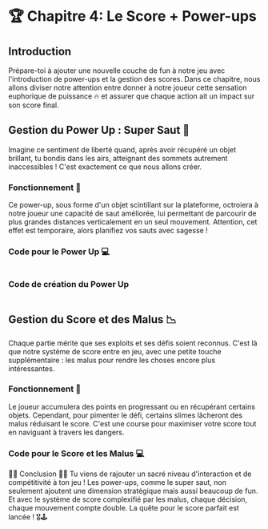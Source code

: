 # 🏆 Chapitre 4: Le Score + Power-ups
## Introduction
Prépare-toi à ajouter une nouvelle couche de fun à notre jeu avec l'introduction de power-ups et la gestion des scores. Dans ce chapitre, nous allons diviser notre attention entre donner à notre joueur cette sensation euphorique de puissance 🔥 et assurer que chaque action ait un impact sur son score final.


## Gestion du Power Up : Super Saut 🐰
Imagine ce sentiment de liberté quand, après avoir récupéré un objet brillant, tu bondis dans les airs, atteignant des sommets autrement inaccessibles ! C'est exactement ce que nous allons créer.

### Fonctionnement 🔧
Ce power-up, sous forme d'un objet scintillant sur la plateforme, octroiera à notre joueur une capacité de saut améliorée, lui permettant de parcourir de plus grandes distances verticalement en un seul mouvement. Attention, cet effet est temporaire, alors planifiez vos sauts avec sagesse !

### Code pour le Power Up 💻
![]()

### Code de création du Power Up

![]()

## Gestion du Score et des Malus 📉
Chaque partie mérite que ses exploits et ses défis soient reconnus. C'est là que notre système de score entre en jeu, avec une petite touche supplémentaire : les malus pour rendre les choses encore plus intéressantes.

### Fonctionnement 🔧
Le joueur accumulera des points en progressant ou en récupérant certains objets. Cependant, pour pimenter le défi, certains slimes lâcheront des malus réduisant le score. C'est une course pour maximiser votre score tout en naviguant à travers les dangers.

### Code pour le Score et les Malus 💻


🚀🌟 Conclusion 🏁✨
Tu viens de rajouter un sacré niveau d'interaction et de compétitivité à ton jeu ! Les power-ups, comme le super saut, non seulement ajoutent une dimension stratégique mais aussi beaucoup de fun. Et avec le système de score complexifié par les malus, chaque décision, chaque mouvement compte double. La quête pour le score parfait est lancée ! 🎖️🕹️
